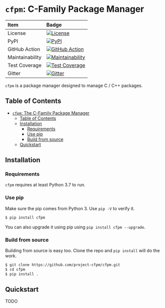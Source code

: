 # `cfpm`: C-Family Package Manager

| Item | Badge |
| :--- | :--- |
| License | [![License](https://img.shields.io/badge/License-MIT-blue.svg)](https://opensource.org/licenses/MIT) |
| PyPI | [![PyPI](https://img.shields.io/pypi/v/cfpm.svg)](https://pypi.org/project/cfpm) |
| GitHub Action | [![GitHub Action](https://github.com/project-cfpm/cfpm/actions/workflows/python-check.yml/badge.svg)](https://github.com/project-cfpm/cfpm/actions/workflows/python-check.yml) |
| Maintainability | [![Maintainability](https://api.codeclimate.com/v1/badges/54e8274e85502923de15/maintainability)](https://codeclimate.com/github/project-cfpm/cfpm/maintainability) |
| Test Coverage | [![Test Coverage](https://api.codeclimate.com/v1/badges/54e8274e85502923de15/test_coverage)](https://codeclimate.com/github/project-cfpm/cfpm/test_coverage) |
| Gitter | [![Gitter](https://badges.gitter.im/project-cfpm/community.svg)](https://gitter.im/project-cfpm/community) |

`cfpm` is a package manager designed to manage C / C++ packages.

## Table of Contents

- [`cfpm`: The C-Family Package Manager](#cfpm-the-c-family-package-manager)
  - [Table of Contents](#table-of-contents)
  - [Installation](#installation)
    - [Requirements](#requirements)
    - [Use pip](#use-pip)
    - [Build from source](#build-from-source)
  - [Quickstart](#quickstart)

## Installation

### Requirements

`cfpm` requires at least Python 3.7 to run.

### Use pip

Make sure the pip comes from Python 3. Use `pip -V` to verify it.

```bash
$ pip install cfpm
```

You can also upgrade it using pip using `pip install cfpm --upgrade`.

### Build from source

Building from source is easy too. Clone the repo and `pip install` will do the
work.

```bash
$ git clone https://github.com/project-cfpm/cfpm.git
$ cd cfpm
$ pip install .
```

## Quickstart

TODO
